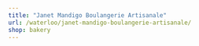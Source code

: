 ```yaml
---
title: "Janet Mandigo Boulangerie Artisanale"
url: /waterloo/janet-mandigo-boulangerie-artisanale/
shop: bakery
---
```

